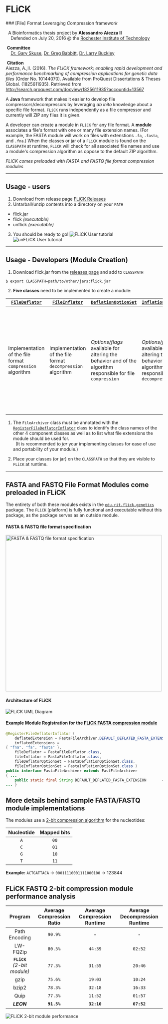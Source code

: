 # FLiCK
###&nbsp;[File] <i>F</i>ormat <i>L</i>everag<i>i</i>ng <i>C</i>ompression framewor<i>k</i>

&nbsp;&nbsp;A Bioinformatics thesis project by **Alessandro Aiezza II**<br/>
&nbsp;&nbsp;&nbsp;&nbsp;Defended on July 20, 2016 @ the [Rochester Institute of Technology](https://www.rit.edu/cos/bioinformatics/about.html)

&nbsp;**Committee**<br/>
&nbsp;&nbsp;&nbsp;&nbsp;[Dr. Gary Skuse](https://www.rit.edu/science/people/gary-skuse), [Dr. Greg Babbitt](https://www.rit.edu/science/people/gregory-babbitt), [Dr. Larry Buckley](https://www.rit.edu/science/people/larry-buckley)

&nbsp;**Citation**<br/>
Aiezza, A.,II. (2016). *The FLiCK framework; enabling rapid development and performance benchmarking of compression applications for genetic data files* (Order No. 10144070). Available from ProQuest Dissertations & Theses Global. (1825611935). Retrieved from http://search.proquest.com/docview/1825611935?accountid=13567

A **Java** framework that makes it easier to develop file compressors/decompressors by leveraging _ab inito_ knowledge about a specific file format. `FLiCK` runs independently as a file compressor and currently will ZIP any files it is given.

A developer can create a module in `FLiCK` for any file format. A **module** associates a file's format with one or many file extension names. (For example, the FASTA module will work on files with extenstions `.fa`, `.fasta`, and `.fna`.) When the classes or jar of a  `FLiCK` module is found on the `CLASSPATH` at runtime, `FLiCK` will check for all associated file names and use a module's compression algorithm as oppose to the default ZIP algorithm.

_FLiCK comes preloaded with FASTA and FASTQ file format compression modules_

------------------------------------------------------------

## Usage - users
1. Download from release page [FLiCK Releases](https://github.com/aaiezza/FLiCK/releases)
2. Untarball/unzip contents into a directory on your `PATH`
  - flick.jar
  - flick _(executable)_
  - unflick _(executable)_
3. You should be ready to go!
  ![FLiCK User tutorial][flick-tutorial]
  ![unFLiCK User tutorial][unflick-tutorial]

------------------------------------------------------------

## Usage - Developers (Module Creation)
1. Download flick.jar from the [releases page](https://github.com/aaiezza/FLiCK/releases) and add to `CLASSPATH`

  ```bash
  $ export CLASSPATH=path/to/other/jars:flick.jar
  ```
2. **Five classes** need to be implemented to create a module:

  [`FileDeflator`](https://github.com/aaiezza/FLiCK/blob/master/src/edu/rit/flick/FileDeflator.java) | [`FileInflator`](https://github.com/aaiezza/FLiCK/blob/master/src/edu/rit/flick/FileInflator.java) | [`DeflationOptionSet`](https://github.com/aaiezza/FLiCK/blob/master/src/edu/rit/flick/config/DeflationOptionSet.java) | [`InflationOptionSet`](https://github.com/aaiezza/FLiCK/blob/master/src/edu/rit/flick/config/InflationOptionSet.java) | [`FileArchiver`](https://github.com/aaiezza/FLiCK/blob/master/src/edu/rit/flick/FileArchiver.java)
  --- | --- | --- | --- | ---
  Implementation of the file format `compression` algorithm | Implementation of the file format `decompression` algorithm | _Options/flags_ available for altering the behavior and of the algorithm responsible for file `compression` | _Options/flags_ available for altering the behavior and of the algorithm responsible for file `decompression` | **(1)** Holds aspects that are important to both the `deflator` and `inflator`. **(2)** Connects other 4 classes together. **(3)** Declares file extensions the module is appropriate for.
  1. The `FileArchiver` class must be annotated with the [`RegisterFileDeflatorInflator`](https://github.com/aaiezza/FLiCK/blob/master/src/edu/rit/flick/RegisterFileDeflatorInflator.java "The Module Declaration Annotation") class to identify the class names of the other 4 component classes as well as to list what file extensions the module should be used for.<br/>
    &nbsp;&nbsp;(It is recommended to _jar_ your implementing classes for ease of use and portability of your module.)

3. Place your classes (or jar) on the `CLASSPATH` so that they are visible to `FLiCK` at runtime.

------------------------------------------------------------

## FASTA and FASTQ File Format Modules come preloaded in FLiCK

The entirety of both these modules exists in the [`edu.rit.flick.genetics`](https://github.com/aaiezza/FLiCK/tree/master/src/edu/rit/flick/genetics) package. The `FLiCK` [platform] is fully functional and executable without this package, as the package serves as an outside module.

#### FASTA & FASTQ file format specification
<img src="https://lh3.googleusercontent.com/-tTZuF_cABQs/V5dzjRtft1I/AAAAAAAAErw/Sjek0Y8KeaEAO78sQohbNqAqVHa1iG4ogCCo/s1025/FASTformat.jpg" alt="FASTA & FASTQ file format specification" width="500">

#### Architecture of FLiCK
![FLiCK UML Diagram][flick-uml]

#### Example Module Registration for the [FLiCK FASTA compression module][fasta-module-registration]
```java
@RegisterFileDeflatorInflator (
    deflatedExtension = FastaFileArchiver.DEFAULT_DEFLATED_FASTA_EXTENSION,
    inflatedExtensions =
{ "fna", "fa", "fasta" },
    fileDeflator = FastaFileDeflator.class,
    fileInflator = FastaFileInflator.class,
    fileDeflatorOptionSet = FastaDeflationOptionSet.class,
    fileInflatorOptionSet = FastaInflationOptionSet.class )
public interface FastaFileArchiver extends FastFileArchiver
{ ...
    public static final String DEFAULT_DEFLATED_FASTA_EXTENSION       = ".flickfa";
... }
```

## More details behind sample FASTA/FASTQ module implementations
The modules use a [2-bit compression algorithm](https://github.com/aaiezza/FLiCK/blob/kmer-compression/src/edu/rit/flick/genetics/TwoBitNucleotideConverter.java#L16-L17) for the nucleotides:

  Nucleotide | Mapped bits
  :---: | :---:
  `A` | `00`
  `C` | `01`
  `G` | `10`
  `T` | `11`

**Example:** `ACTGATTACA` → `00011110001111000100` → 123844

## FLiCK FASTQ 2-bit compression module performance analysis

Program | Average Compression Ratio | Average Compression Runtime | Average Decompression Runtime
:---: | :---: | :---: | :---:
Path Encoding | `90.9%` | - | -
LW-FQZip | `80.5%` | `44:39` | `02:52`
**`FLiCK`**<br/>_(2-bit module)_ | `77.3%` | `31:55` | `20:46`
gzip | `75.6%` | `19:03` | `10:24`
bzip2 | `78.3%` | `32:18` | `16:33`
Quip | `77.3%` | `11:52` | `01:57`
**_LEON_** | **`91.5%`** | **`32:10`** | **`07:52`**

![FLiCK 2-bit module performance][flick-2bit-performance]

[flick-tutorial]: https://lh3.googleusercontent.com/-3CtiwL-VM-Y/V5dzjmVyKoI/AAAAAAAAEsc/02W6vQIZGKUyPILhfhJni0HJr7XoYH18ACCo/s720/flick_MOD_tutorial.gif
[unflick-tutorial]: https://lh3.googleusercontent.com/-K7PB0KfOens/V5dzjzs0miI/AAAAAAAAEsc/7TpkREFtF_QaHtfXS_SEyAU7sORTnw-WACCo/s720/unflick_MOD_tutorial.gif
[flick-uml]: https://lh3.googleusercontent.com/-D2zFe4hfyv4/V5dzjacZf1I/AAAAAAAAErs/bVHvPb72ED8o9RJsBtFgclx8u8b--j13ACCo/s1079/FLiCK_architecture.png
[fasta-module-registration]: https://github.com/aaiezza/FLiCK/blob/master/src/edu/rit/flick/genetics/FastaFileArchiver.java#L19-L27
[flick-2bit-performance]: https://lh3.googleusercontent.com/-YM4QGWTgTdI/V5dzjfnZa8I/AAAAAAAAEro/7HSpSKKzLuAh5vCosNSJ4oOfLdiNpnQqQCCo/s872/flick_2bit_compare.jpg
